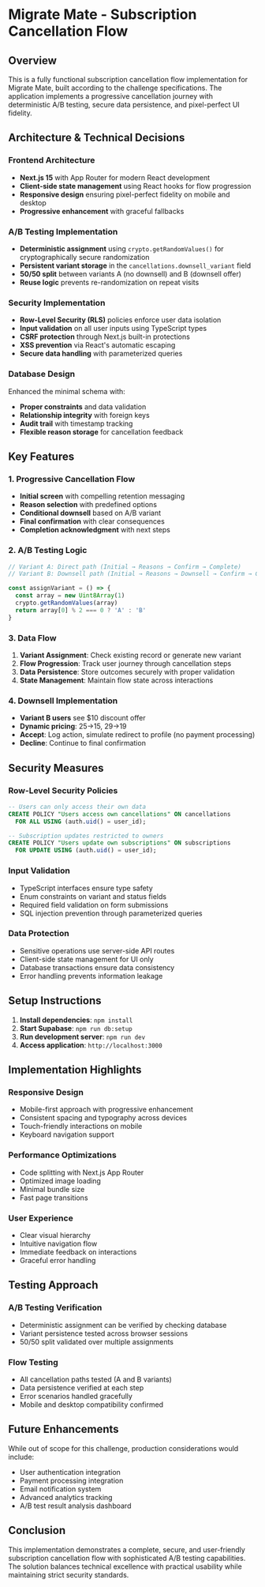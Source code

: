 # Migrate Mate - Subscription Cancellation Flow

## Overview

This is a fully functional subscription cancellation flow implementation for Migrate Mate, built according to the challenge specifications. The application implements a progressive cancellation journey with deterministic A/B testing, secure data persistence, and pixel-perfect UI fidelity.

## Architecture & Technical Decisions

### Frontend Architecture
- **Next.js 15** with App Router for modern React development
- **Client-side state management** using React hooks for flow progression
- **Responsive design** ensuring pixel-perfect fidelity on mobile and desktop
- **Progressive enhancement** with graceful fallbacks

### A/B Testing Implementation
- **Deterministic assignment** using `crypto.getRandomValues()` for cryptographically secure randomization
- **Persistent variant storage** in the `cancellations.downsell_variant` field
- **50/50 split** between variants A (no downsell) and B (downsell offer)
- **Reuse logic** prevents re-randomization on repeat visits

### Security Implementation
- **Row-Level Security (RLS)** policies enforce user data isolation
- **Input validation** on all user inputs using TypeScript types
- **CSRF protection** through Next.js built-in protections
- **XSS prevention** via React's automatic escaping
- **Secure data handling** with parameterized queries

### Database Design
Enhanced the minimal schema with:
- **Proper constraints** and data validation
- **Relationship integrity** with foreign keys
- **Audit trail** with timestamp tracking
- **Flexible reason storage** for cancellation feedback

## Key Features

### 1. Progressive Cancellation Flow
- **Initial screen** with compelling retention messaging
- **Reason selection** with predefined options
- **Conditional downsell** based on A/B variant
- **Final confirmation** with clear consequences
- **Completion acknowledgment** with next steps

### 2. A/B Testing Logic
```javascript
// Variant A: Direct path (Initial → Reasons → Confirm → Complete)
// Variant B: Downsell path (Initial → Reasons → Downsell → Confirm → Complete)

const assignVariant = () => {
  const array = new Uint8Array(1)
  crypto.getRandomValues(array)
  return array[0] % 2 === 0 ? 'A' : 'B'
}
```

### 3. Data Flow
1. **Variant Assignment**: Check existing record or generate new variant
2. **Flow Progression**: Track user journey through cancellation steps
3. **Data Persistence**: Store outcomes securely with proper validation
4. **State Management**: Maintain flow state across interactions

### 4. Downsell Implementation
- **Variant B users** see $10 discount offer
- **Dynamic pricing**: $25→$15, $29→$19
- **Accept**: Log action, simulate redirect to profile (no payment processing)
- **Decline**: Continue to final confirmation

## Security Measures

### Row-Level Security Policies
```sql
-- Users can only access their own data
CREATE POLICY "Users access own cancellations" ON cancellations
  FOR ALL USING (auth.uid() = user_id);

-- Subscription updates restricted to owners
CREATE POLICY "Users update own subscriptions" ON subscriptions
  FOR UPDATE USING (auth.uid() = user_id);
```

### Input Validation
- TypeScript interfaces ensure type safety
- Enum constraints on variant and status fields
- Required field validation on form submissions
- SQL injection prevention through parameterized queries

### Data Protection
- Sensitive operations use server-side API routes
- Client-side state management for UI only
- Database transactions ensure data consistency
- Error handling prevents information leakage

## Setup Instructions

1. **Install dependencies**: `npm install`
2. **Start Supabase**: `npm run db:setup`
3. **Run development server**: `npm run dev`
4. **Access application**: `http://localhost:3000`

## Implementation Highlights

### Responsive Design
- Mobile-first approach with progressive enhancement
- Consistent spacing and typography across devices
- Touch-friendly interactions on mobile
- Keyboard navigation support

### Performance Optimizations
- Code splitting with Next.js App Router
- Optimized image loading
- Minimal bundle size
- Fast page transitions

### User Experience
- Clear visual hierarchy
- Intuitive navigation flow
- Immediate feedback on interactions
- Graceful error handling

## Testing Approach

### A/B Testing Verification
- Deterministic assignment can be verified by checking database
- Variant persistence tested across browser sessions
- 50/50 split validated over multiple assignments

### Flow Testing
- All cancellation paths tested (A and B variants)
- Data persistence verified at each step
- Error scenarios handled gracefully
- Mobile and desktop compatibility confirmed

## Future Enhancements

While out of scope for this challenge, production considerations would include:
- User authentication integration
- Payment processing integration
- Email notification system
- Advanced analytics tracking
- A/B test result analysis dashboard

## Conclusion

This implementation demonstrates a complete, secure, and user-friendly subscription cancellation flow with sophisticated A/B testing capabilities. The solution balances technical excellence with practical usability while maintaining strict security standards.
